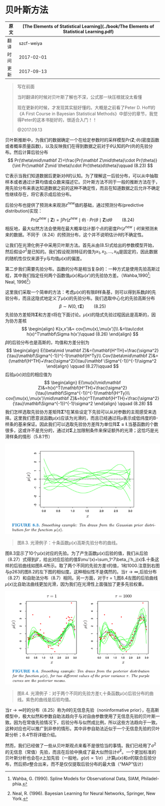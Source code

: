 # 贝叶斯方法

| 原文   | [The Elements of Statistical Learning](../book/The Elements of Statistical Learning.pdf) |
| ---- | ---------------------------------------- |
| 翻译   | szcf-weiya                               |
| 时间   | 2017-02-01                               |
| 更新   | 2017-09-13                               |


> 写在前面
>
> 当时翻译的时候对贝叶斯了解也不深，公式那一块压根就没太看懂
>
> 现在更新的时候，才发现其实挺好懂的。大概是之前看了Peter D. Hoff的《A First Course in Bayesian Statistical Methods》中部分的章节，我觉得Peter的这本书挺好的，很适合入门！！
>
> @2017.09.13

贝叶斯推断中，为我们的数据确定一个在给定参数时的采样模型$Pr(\mathbf Z;\theta)$(密度函数或者概率质量函数)，以及反映我们在得到数据之前对于$\theta$认知的$Pr(\theta)$的先验分布。然后计算后验分布
$$
Pr(\theta\mid\mathbf Z)=\frac{Pr(\mathbf Z\mid\theta)\cdot Pr(\theta)}{\int Pr(\mathbf Z\mid \theta)\cdot Pr(\theta)d\theta}\qquad (8.23)
$$

它表示当我们知道数据后更新对$\theta$的认知。为了理解这一后验分布，可以从中抽取样本或者通过计算均值或众数来描述它。贝叶斯方法不同于一般的推断方法在于，用先验分布来表达知道数据之前的这种不确定性，而且在知道数据之后允许不确定性继续存在，将它表示成后验分布。

后验分布也提供了预测未来观测$z^{new}$值的基础，通过预测分布(predictive distribution)实现：
$$
Pr(z^{new}\mid \mathbf  Z)=\int Pr(z^{new}\mid \theta)\cdot Pr(\theta\mid \mathbf Z)d\theta\qquad (8.24)
$$
相反地，最大似然方法会使用在最大概率估计那个点的密度$Pr(z^{new}\mid \hat\theta)$来预测未来的数据。不同于（8.24）的预测分布，这个并不说明估计$\theta$的不确定性。

让我们在光滑化例子中采用贝叶斯方法。首先从由(8.5)式给出的参数模型开始，然后假设$\sigma^2$是已知的。我们假设观测特征的值为$x_1,x_2,\ldots,x_N$是固定的，因此数据的随机性仅仅来源于$y$与均值$\mu(x)$的偏差。

第二步我们需要先验分布。函数的分布是相当复杂的：一种方式是使用先验高斯过程，其中我们指定任何两个函数值$\mu(x)$和$\mu(x')$的先验协方差。（Wahba,1990[^1]; Neal, 1996[^2]）

这里我们采取一个简单的方法：考虑$\mu(x)$的有限$B$样条基，则可以得到系数$\beta$的先验分布，而且这隐式地定义了$\mu(x)$的先验分布。我们选取中心化的先验高斯分布
$$
\beta\sim N(0,\tau\mathbf \Sigma)\qquad (8.25)
$$
先验协方差矩阵$\mathbf \Sigma$和方差$\tau$将在下面讨论。$\mu(x)$的隐式先验过程因此是高斯的，因为协方差核
$$
\begin{align}
K(x,x')&= cov[\mu(x),\mu(x')]\\
&=\tau\cdot h(x)^T\mathbf\Sigma h(x')\qquad (8.26)
\end{align}
$$
$\beta$的后验分布也是高斯的，均值和方差分别为
$$
\begin{align}
E(\beta\mid \mathbf Z)&=(\mathbf{H^TH}+\frac{\sigma^2}{\tau}\mathbf\Sigma^{-1})^{-1}\mathbf{H^Ty}\\
Cov(\beta\mid\mathbf Z)&=(\mathbf{H^TH}+\frac{\sigma^2}{\tau}\mathbf \Sigma^{-1})^{-1}\sigma^2
\end{align}
\qquad (8.27)\qquad
$$
后验$\mu(x)$对应的相应值为
$$
\begin{align}
E(\mu(x)\mid\mathbf Z)&=h(x)^T(\mathbf{H^TH}+\frac{\sigma^2}{\tau}\mathbf\Sigma^{-1})^{-1}\mathbf{H^Ty}\\
cov[\mu(x),\mu(x')\mid\mathbf Z]&=h(x)^T(\mathbf{H^TH}+\frac{\sigma^2}{\tau}\mathbf\Sigma^{-1})^{-1}\sigma^2
\end{align}
\qquad (8.28)
$$
我们怎样选取先验协方差矩阵$\mathbf \Sigma$?在某些设定下先验可以从对参数的主观感受来选择。这里我们愿意说函数$\mu(x)$应该为光滑的，而且已经通过将$\mu$表示成低纬度的B-样条的基来保证。因此我们可以选取先验协方差阵为单位阵$\mathbf {\Sigma=I}$.当基函数的个数很多，这或许不是充分的，通过对$\mathbf\Sigma$上加限制条件来保证额外的光滑；这恰巧是光滑样条的情形（5.8.1节）

![](../img/08/fig8.3.png)

> 图8.3. 光滑例子：十条函数$\mu(x)$高斯先验分布的曲线。

图8.3显示了10个$\mu(x)$对应的先验。为了产生函数$\mu(x)$后验的值，我们从后验（8.27）式得到$\beta'$，给出对应后验的值$\mu'(x)=\sum_1^7\beta_j'h_j(x)$.十条这样的后验曲线如图8.4所示。取了两个不同的先验方差$\tau$的值，1和1000.注意到右图与p263的图8.2的左下图的相似度。这种相似性不是偶然的。当$\tau\longrightarrow \infty$,后验分布（8.27）和自助法分布（8.7）相同。另一方面，对于$\tau=1$,图8.4左图的后验曲线$\mu(x)$比自助法曲线更加光滑，因为我们在光滑性上面强加了更多先验权重。

![](../img/08/fig8.4.png)

> 图8.4. 光滑例子：对于两个不同的先验方差$\tau$,十条函数$\mu(x)$后验分布的曲线。紫色的曲线是后验均值。

当$\tau\rightarrow \infty$时的分布（8.25）称为$\theta$的无信息先验（noninformative prior），在高斯模型中，极大似然和参数自助法趋向于与对自由参数使用了无信息先验的贝叶斯一致。因为在常值先验情况下，后验分布与似然成比例，所以这些方法趋向于一致。这种对应也可以推广到非参的情形。其中非参自助法近似于一个无信息先验的贝叶斯分析；8.4节将详细介绍。

然而，我们已经做了一些从贝叶斯观点来看不是很恰当的事情。我们已经用了$\sigma^2$的无信息（常值）先验，而且在后验中换成了最大似然估计$\hat\sigma^2$。一个更加标准的贝叶斯分析也会在$\sigma$上加先验（一般地，$g(\sigma)\propto 1/\sigma$）,计算$\mu(x)$和$\sigma$的联合后验分布，然后把$\sigma$整合出来，而不是仅仅提取后验分布的最大值（“MAP”估计）

[^1]: Wahba, G. (1990). Spline Models for Observational Data, SIAM, Philadel-
phia.
[^2]: Neal, R. (1996). Bayesian Learning for Neural Networks, Springer, New
York.
